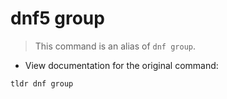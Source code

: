 # dnf5 group

> This command is an alias of `dnf group`.

- View documentation for the original command:

`tldr dnf group`
